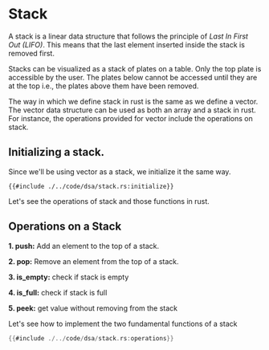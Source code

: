 # Stack
A stack is a linear data structure that follows the principle of *Last In First Out (LIFO)*. This means that the last element inserted inside the stack is removed first.

Stacks can be visualized as a stack of plates on a table. Only the top plate is accessible by the user. The plates below cannot be accessed until they are at the top i.e., the plates above them have been removed.

The way in which we define stack in rust is the same as we define a vector. The vector data structure can be used as both an array and a stack in rust. For instance, the operations provided for vector include the operations on stack. 

## Initializing a stack.
Since we'll be using vector as a stack, we initialize it the same way.
```rust,no_run
{{#include ./../code/dsa/stack.rs:initialize}}
```

Let's see the operations of stack and those functions in rust. 

## Operations on a Stack
**1. push:** Add an element to the top of a stack.

**2. pop:** Remove an element from the top of a stack.

**3. is_empty:** check if stack is empty

**4. is_full:** check if stack is full

**5. peek:** get value without removing from the stack

Let's see how to implement the two fundamental functions of a stack

```rust
{{#include ./../code/dsa/stack.rs:operations}}
```